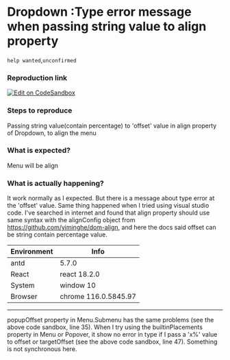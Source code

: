 # Dropdown :Type error message when passing string value to align property

`help wanted`,`unconfirmed`

### Reproduction link

[![Edit on CodeSandbox](https://codesandbox.io/static/img/play-codesandbox.svg)](https://codesandbox.io/s/cascading-menu-antd-5-8-4-forked-vxw92r?file=/demo.tsx)

### Steps to reproduce

Passing string value(contain percentage) to 'offset' value in align property of Dropdown, to align the menu

### What is expected?

Menu will be align

### What is actually happening?

It work normally as I expected. But there is a message about type error at the 'offset' value. Same thing happened when I tried using visual studio code.
I've searched in internet and found that align property should use same syntax with the alignConfig object from https://github.com/yiminghe/dom-align, and here the docs said offset can be string contain percentage value.

| Environment | Info                 |
| ----------- | -------------------- |
| antd        | 5.7.0                |
| React       | react 18.2.0         |
| System      | window 10            |
| Browser     | chrome 116.0.5845.97 |

---

popupOffset property in Menu.Submenu has the same problems (see the above code sandbox, line 35). When I try using the builtinPlacements property in Menu or Popover, it show no error in type if I pass a 'x%' value to offset or targetOffset (see the above code sandbox, line 47). Something is not synchronous here.

<!-- generated by ant-design-issue-helper. DO NOT REMOVE -->

